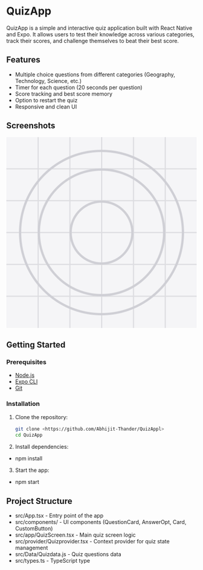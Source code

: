 # QuizApp

QuizApp is a simple and interactive quiz application built with React Native and Expo. It allows users to test their knowledge across various categories, track their scores, and challenge themselves to beat their best score.

## Features

- Multiple choice questions from different categories (Geography, Technology, Science, etc.)
- Timer for each question (20 seconds per question)
- Score tracking and best score memory
- Option to restart the quiz
- Responsive and clean UI

## Screenshots

![QuizApp Screenshot](./assets/111.png)

## Getting Started

### Prerequisites

- [Node.js](https://nodejs.org/)
- [Expo CLI](https://docs.expo.dev/get-started/installation/)
- [Git](https://git-scm.com/)

### Installation

1. Clone the repository:

   ```sh
   git clone <https://github.com/Abhijit-Thander/QuizAppl>
   cd QuizApp
   ```

2. Install dependencies:

- npm install

3. Start the app:

- npm start

## Project Structure

- src/App.tsx - Entry point of the app
- src/components/ - UI components (QuestionCard, AnswerOpt, Card, CustomButton)
- src/app/QuizScreen.tsx - Main quiz screen logic
- src/provider/Quizprovider.tsx - Context provider for quiz state management
- src/Data/Quizdata.js - Quiz questions data
- src/types.ts - TypeScript type

